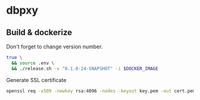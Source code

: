 # dbpxy

## Build & dockerize

Don't forget to change version number.

```bash
true \
  && source .env \
  && ./release.sh -v "0.1.0-24-SNAPSHOT" -i $DOCKER_IMAGE
```

Generate SSL certificate
```bash
openssl req -x509 -newkey rsa:4096 -nodes -keyout key.pem -out cert.pem -days 3650 -config localhost.cnf
```
